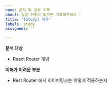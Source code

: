 ```yaml
---
name: 분석 및 공부 기록
about: 일일 커밋이 없으면 기록해주세요 !
title: "[Study] 제목"
labels: study
assignees: ''

---
```


**분석 대상**
- React Router 개념

**이해가 어려운 부분**
- Rest Router 에서 하이퍼링크는 어떻게 적용하는지

